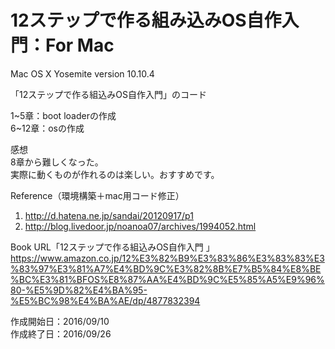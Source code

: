 # 12ステップで作る組み込みOS自作入門：For Mac
Mac OS X Yosemite version 10.10.4  

「12ステップで作る組込みOS自作入門」のコード  

1~5章：boot loaderの作成  
6~12章：osの作成  

感想  
8章から難しくなった。  
実際に動くものが作れるのは楽しい。おすすめです。　　

Reference（環境構築＋mac用コード修正）  
1. http://d.hatena.ne.jp/sandai/20120917/p1  
2. http://blog.livedoor.jp/noanoa07/archives/1994052.html  

Book URL「12ステップで作る組込みOS自作入門 」  
https://www.amazon.co.jp/12%E3%82%B9%E3%83%86%E3%83%83%E3%83%97%E3%81%A7%E4%BD%9C%E3%82%8B%E7%B5%84%E8%BE%BC%E3%81%BFOS%E8%87%AA%E4%BD%9C%E5%85%A5%E9%96%80-%E5%9D%82%E4%BA%95-%E5%BC%98%E4%BA%AE/dp/4877832394

作成開始日：2016/09/10  
作成終了日：2016/09/26  
